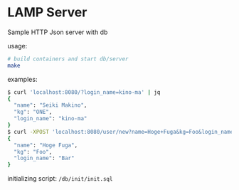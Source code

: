 # LAMP Server

Sample HTTP Json server with db

usage:
```sh
# build containers and start db/server
make
```

examples:
```sh
$ curl 'localhost:8080/?login_name=kino-ma' | jq
{
  "name": "Seiki Makino",
  "kg": "ONE",
  "login_name": "kino-ma"
}
$ curl -XPOST 'localhost:8080/user/new?name=Hoge+Fuga&kg=Foo&login_name=Bar' | jq
{
  "name": "Hoge Fuga",
  "kg": "Foo",
  "login_name": "Bar"
}
```

initializing script: `/db/init/init.sql`
